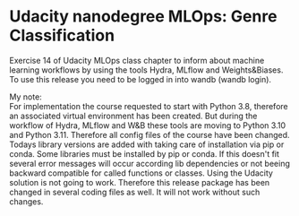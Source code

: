 # Udacity nanodegree MLOps: Genre Classification
Exercise 14 of Udacity MLOps class chapter to inform about machine learning workflows by using the tools Hydra, MLflow and Weights&Biases.
To use this release you need to be logged in into wandb (wandb login). 

My note:<br>
For implementation the course requested to start with Python 3.8, therefore an associated virtual environment has been created. But during the workflow of Hydra, MLflow and W&B these tools are moving to Python 3.10 and Python 3.11. Therefore all config files of the course have been changed. Todays library versions are added with taking care of installation via pip or conda. Some libraries must be installed by pip or conda. If this doesn't fit several error messages will occur according lib dependencies or not beeing backward compatible for called functions or classes. Using the Udacity solution is not going to work. Therefore this release package has been changed in several coding files as well. It will not work without such changes.

